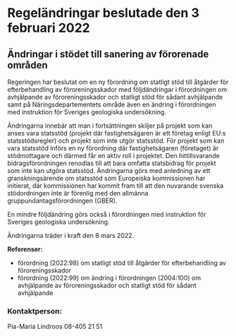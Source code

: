 # Regeländringar beslutade den 3 februari 2022

## Ändringar i stödet till sanering av förorenade områden

Regeringen har beslutat om en ny förordning om statligt stöd till åtgärder för efterbehandling av föroreningsskador med följdändringar i förordningen om avhjälpande av föroreningsskador och statligt stöd för sådant avhjälpande samt på Näringsdepartementets område även en ändring i förordningen med instruktion för Sveriges geologiska undersökning.

Ändringarna innebär att man i fortsättningen skiljer på projekt som kan anses vara statsstöd (projekt där fastighetsägaren är ett företag enligt EU:s statsstödsregler) och projekt som inte utgör statsstöd. För projekt som kan vara statsstöd införs en ny förordning där fastighetsägaren (företaget) är stödmottagare och därmed får en aktiv roll i projektet. Den hittillsvarande bidragsförordningen renodlas till att bara omfatta statsbidrag för projekt som inte kan utgöra statsstöd. Ändringarna görs med anledning av ett granskningsärende om statsstöd som Europeiska kommissionen har initierat, där kommissionen har kommit fram till att den nuvarande svenska stödordningen inte är förenlig med den allmänna gruppundantagsförordningen (GBER).

En mindre följdändring görs också i förordningen med instruktion för Sveriges geologiska undersökning.

Ändringarna träder i kraft den 8 mars 2022.

**Referenser:**

* förordning (2022:98) om statligt stöd till åtgärder för efterbehandling av föroreningsskador
* förordning (2022:99) om ändring i förordningen (2004:100) om avhjälpande av föroreningsskador och statligt stöd för sådant avhjälpande

### Kontaktperson:

Pia-Maria Lindroos 08-405 21 51
